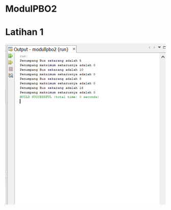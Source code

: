 # ModulPBO2
# Latihan 1
![Alt text](https://github.com/adellaaishwara/ModulPBO2/blob/master/Lthn1.PNG)
